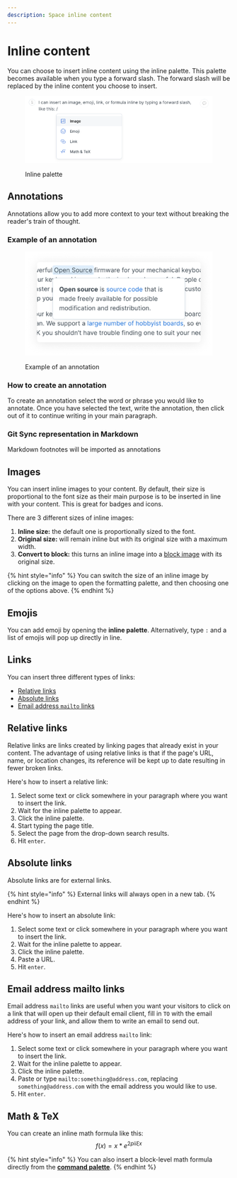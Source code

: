 ```yaml
---
description: Space inline content
---
```


# Inline content

You can choose to insert inline content using the inline palette. This palette becomes available when you type a forward slash. The forward slash will be replaced by the inline content you choose to insert.

<div data-full-width="true">

<figure><img src="../../.gitbook/assets/inline-menu.png" alt="Screenshot showing the inline palette with all the inline options available to an editor."><figcaption><p>Inline palette</p></figcaption></figure>

</div>

## Annotations

Annotations allow you to add more context to your text without breaking the reader's train of thought.

### Example of an annotation

<div data-full-width="true">

<figure><img src="../../.gitbook/assets/annotations_example.png" alt=""><figcaption><p>Example of an annotation</p></figcaption></figure>

</div>

### How to create an annotation

To create an annotation select the word or phrase you would like to annotate. Once you have selected the text, write the annotation, then click out of it to continue writing in your main paragraph.

### Git Sync representation in Markdown

Markdown footnotes will be imported as annotations

## Images

You can insert inline images to your content. By default, their size is proportional to the font size as their main purpose is to be inserted in line with your content. This is great for badges and icons.‌

There are 3 different sizes of inline images:‌

1. **Inline size:** the default one is proportionally sized to the font.
2. **Original size:** will remain inline but with its original size with a maximum width.
3. **Convert to block:** this turns an inline image into a [block image](../blocks/insert-images.md) with its original size.

{% hint style="info" %}
You can switch the size of an inline image by clicking on the image to open the formatting palette, and then choosing one of the options above.
{% endhint %}

## Emojis

You can add emoji by opening the **inline palette**. Alternatively, type `:` and a list of emojis will pop up directly in line.&#x20;

## Links

You can insert three different types of links:

* [Relative links](inline.md#relative-links)
* [Absolute links](inline.md#absolute-links)
* [Email address `mailto` links](inline.md#email-addresses)

## Relative links

Relative links are links created by linking pages that already exist in your content. The advantage of using relative links is that if the page's URL, name, or location changes, its reference will be kept up to date resulting in fewer broken links.

Here's how to insert a relative link:

1. Select some text or click somewhere in your paragraph where you want to insert the link.
2. Wait for the inline palette to appear.
3. Click the inline palette.
4. Start typing the page title.
5. Select the page from the drop-down search results.
6. Hit `enter`.

## Absolute links

Absolute links are for external links.

{% hint style="info" %}
External links will always open in a new tab.
{% endhint %}

Here's how to insert an absolute link:

1. Select some text or click somewhere in your paragraph where you want to insert the link.
2. Wait for the inline palette to appear.
3. Click the inline palette.
4. Paste a URL.
5. Hit `enter`.

## Email address mailto links

Email address `mailto` links are useful when you want your visitors to click on a link that will open up their default email client, fill in `TO` with the email address of your link, and allow them to write an email to send out.

Here's how to insert an email address `mailto` link:

1. Select some text or click somewhere in your paragraph where you want to insert the link.
2. Wait for the inline palette to appear.
3. Click the inline palette.
4. Paste or type `mailto:something@address.com`, replacing `something@address.com` with the email address you would like to use.
5. Hit `enter`.

## Math & TeX

You can create an inline math formula like this: $$f(x) = x * e^{2 pi i \xi x}$$

{% hint style="info" %}
You can also insert a block-level math formula directly from the [**command palette**](../blocks/#math-equation).
{% endhint %}
